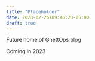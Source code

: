 ```yaml
---
title: "Placeholder"
date: 2023-02-26T09:46:23-05:00
draft: true
---
```


Future home of GhettOps blog

Coming in 2023

